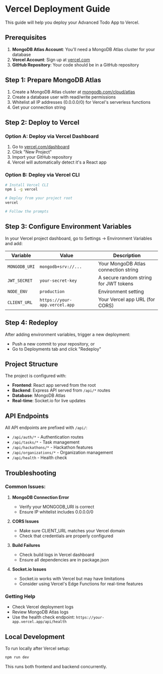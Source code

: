 # Vercel Deployment Guide

This guide will help you deploy your Advanced Todo App to Vercel.

## Prerequisites

1. **MongoDB Atlas Account**: You'll need a MongoDB Atlas cluster for your database
2. **Vercel Account**: Sign up at [vercel.com](https://vercel.com)
3. **GitHub Repository**: Your code should be in a GitHub repository

## Step 1: Prepare MongoDB Atlas

1. Create a MongoDB Atlas cluster at [mongodb.com/cloud/atlas](https://mongodb.com/cloud/atlas)
2. Create a database user with read/write permissions
3. Whitelist all IP addresses (0.0.0.0/0) for Vercel's serverless functions
4. Get your connection string

## Step 2: Deploy to Vercel

### Option A: Deploy via Vercel Dashboard
1. Go to [vercel.com/dashboard](https://vercel.com/dashboard)
2. Click "New Project"
3. Import your GitHub repository
4. Vercel will automatically detect it's a React app

### Option B: Deploy via Vercel CLI
```bash
# Install Vercel CLI
npm i -g vercel

# Deploy from your project root
vercel

# Follow the prompts
```

## Step 3: Configure Environment Variables

In your Vercel project dashboard, go to Settings → Environment Variables and add:

| Variable | Value | Description |
|----------|-------|-------------|
| `MONGODB_URI` | `mongodb+srv://...` | Your MongoDB Atlas connection string |
| `JWT_SECRET` | `your-secret-key` | A secure random string for JWT tokens |
| `NODE_ENV` | `production` | Environment setting |
| `CLIENT_URL` | `https://your-app.vercel.app` | Your Vercel app URL (for CORS) |

## Step 4: Redeploy

After adding environment variables, trigger a new deployment:
- Push a new commit to your repository, or
- Go to Deployments tab and click "Redeploy"

## Project Structure

The project is configured with:
- **Frontend**: React app served from the root
- **Backend**: Express API served from `/api/*` routes
- **Database**: MongoDB Atlas
- **Real-time**: Socket.io for live updates

## API Endpoints

All API endpoints are prefixed with `/api/`:
- `/api/auth/*` - Authentication routes
- `/api/tasks/*` - Task management
- `/api/hackathons/*` - Hackathon features
- `/api/organizations/*` - Organization management
- `/api/health` - Health check

## Troubleshooting

### Common Issues:

1. **MongoDB Connection Error**
   - Verify your MONGODB_URI is correct
   - Ensure IP whitelist includes 0.0.0.0/0

2. **CORS Issues**
   - Make sure CLIENT_URL matches your Vercel domain
   - Check that credentials are properly configured

3. **Build Failures**
   - Check build logs in Vercel dashboard
   - Ensure all dependencies are in package.json

4. **Socket.io Issues**
   - Socket.io works with Vercel but may have limitations
   - Consider using Vercel's Edge Functions for real-time features

### Getting Help

- Check Vercel deployment logs
- Review MongoDB Atlas logs
- Use the health check endpoint: `https://your-app.vercel.app/api/health`

## Local Development

To run locally after Vercel setup:
```bash
npm run dev
```

This runs both frontend and backend concurrently.
